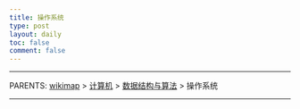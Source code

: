 ```yaml
---
title: 操作系统
type: post
layout: daily
toc: false
comment: false
---
```

---
PARENTS: [wikimap](/gknows/wikimap) > [计算机](/gknows/计算机) > [数据结构与算法](/gknows/数据结构与算法) > 操作系统

---
